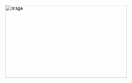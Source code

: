 <img width="400" height="240" alt="image" src="https://github.com/user-attachments/assets/4eab21d3-b739-490e-a4ef-e8b6d77d899d" />
